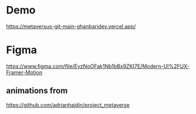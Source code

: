 # Demo
https://metaversus-git-main-ghanbaridev.vercel.app/

# Figma
https://www.figma.com/file/EyzNoOFak1Nb1bBx9ZKI7E/Modern-UI%2FUX-Framer-Motion

## animations from
https://github.com/adrianhajdin/project_metaverse